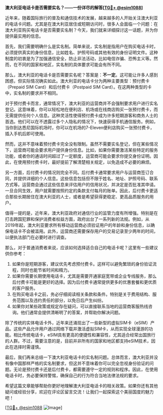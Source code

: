 **澳大利亚电话卡是否需要实名？——一份详尽的解答[[TG💪+ @esim1088](https://t.me/s/esim1088)]**

近年来，随着国际旅行的普及和通信技术的发展，越来越多的人开始关注澳大利亚的电话卡问题。尤其是在澳大利亚居住或短期访问时，很多人会面临一个问题：在澳大利亚购买电话卡是否需要实名制？今天，我们就来详细探讨这一话题，并为你提供最实用的信息。

首先，我们需要明确什么是实名制。简单来说，实名制是指用户在购买电话卡时，必须提供真实的身份信息，比如姓名、护照号码或其他有效的身份证明文件。这种制度的初衷是为了加强通信安全，防止非法活动，比如电信诈骗、恐怖主义等。然而，在不同的国家和地区，实名制的具体要求可能会有所不同。

那么，澳大利亚的电话卡是否需要实名呢？答案是：**不一定**。这可能让许多人感到困惑，但实际情况确实如此。澳大利亚的电话卡分为两种主要类型：预付费卡（Prepaid SIM Card）和后付费卡（Postpaid SIM Card）。在这两种类型的卡中，实名制的要求并不相同。

对于预付费卡而言，通常情况下，澳大利亚的运营商并不会强制要求用户进行实名登记。这意味着，你可以轻松地在便利店、机场或在线商店购买一张预付费卡，而无需提供任何个人信息。这种灵活性使得预付费卡成为许多短期游客和商务人士的首选。他们可以在不透露过多个人隐私的情况下，快速获得手机通信服务。例如，当你到达悉尼国际机场时，你可以在机场的7-Eleven便利店购买一张预付费卡，插入手机后即可使用。

然而，这并不意味着预付费卡完全没有限制。虽然不需要实名登记，但在某些情况下，运营商可能会要求用户提供身份信息。比如，如果你需要激活某些特定的服务功能，或者你的通话时间超过了一定额度，运营商可能会要求你提交身份证明。因此，在使用预付费卡时，最好提前了解清楚相关规定，以免造成不必要的麻烦。

另一方面，后付费卡的情况则完全不同。后付费卡通常要求用户与运营商签订合同，并提供详细的个人信息。这些信息包括但不限于姓名、地址、护照号码、联系方式等。运营商会通过这些信息来评估用户的信用状况，并决定是否批准其申请。一旦合同生效，用户就需要按照约定的条款支付每月的账单。因此，后付费卡更适合那些长期居住在澳大利亚的人士，或者是希望获得更稳定、更高品质服务的用户。

值得一提的是，近年来，澳大利亚政府对通信行业的监管力度有所增强。特别是在打击跨国犯罪和保护消费者权益方面，政府出台了一系列新的法规。例如，从2019年起，澳大利亚要求所有移动运营商必须验证用户的年龄和身份信息，以确保电话卡不会被滥用。此外，运营商还需要保存用户的交易记录至少两年的时间，以便执法部门在必要时进行调查。

那么，对于普通消费者来说，应该如何选择适合自己的电话卡呢？这里有一些建议供你参考：

1. 如果你是短期游客，建议优先考虑预付费卡。这样可以避免繁琐的身份验证流程，同时也能节省时间和精力。
2. 如果你需要长期使用电话卡，尤其是需要开通家庭宽带或企业专线服务，那么后付费卡可能是更好的选择。因为后付费卡通常提供更多的优惠套餐和更优质的客户服务。
3. 在购买电话卡之前，务必仔细阅读相关条款和条件。特别是关于费用结构、服务范围以及违约责任的部分，以免日后产生纠纷。
4. 如果你对某些政策或规定存在疑问，可以直接联系当地的运营商客服热线咨询。他们通常会提供清晰明了的答案，并帮助你解决问题。

除了传统的实体电话卡外，近年来还涌现出了一些新型的虚拟SIM卡（eSIM）产品。这些产品允许用户通过网络下载并激活虚拟SIM卡，从而实现全球漫游的功能。相比传统电话卡，eSIM具有更高的便捷性和兼容性，尤其适合经常出国旅行的人群。不过，需要注意的是，目前并非所有的国家和地区都支持eSIM技术，因此在选择时需谨慎。

最后，我们再来总结一下澳大利亚电话卡的实名制问题。总体而言，澳大利亚并没有像中国那样严格的实名制要求，但这并不意味着你可以完全忽视身份验证的问题。无论是预付费卡还是后付费卡，都需要遵守一定的规则和程序。因此，在使用电话卡时，务必要保持警惕，确保自己的行为符合当地法律法规的要求。

希望这篇文章能够帮助你更好地理解澳大利亚电话卡的相关政策。如果你还有其他疑问或经验分享，欢迎在评论区留言交流！让我们一起探索这个美丽国度的魅力吧！

[[TG💪+ @esim1088](https://t.me/s/esim1088) ![Image](https://i.postimg.cc/4NQfJmqS/Snipaste-2025-05-13-00-14-12.png)]